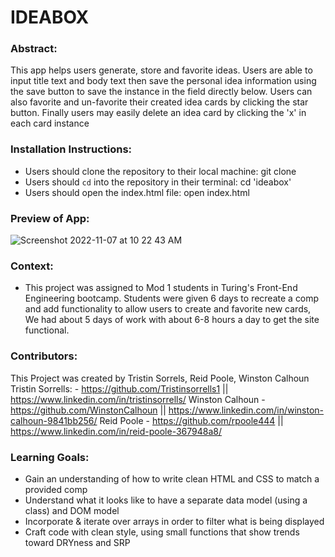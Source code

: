 # IDEABOX

### Abstract:
This app helps users generate, store and favorite ideas. Users are able to input title text and body text then save the personal idea information using the save button to save the instance in the field directly below. Users can also favorite and un-favorite their created idea cards by clicking the star button. Finally users may easily delete an idea card by clicking the 'x' in each card instance

### Installation Instructions:
- Users should clone the repository to their local machine: git clone 
- Users should `cd` into the repository in their terminal: cd 'ideabox'
- Users should open the index.html file: open index.html

### Preview of App:
![Screenshot 2022-11-07 at 10 22 43 AM](https://user-images.githubusercontent.com/111721297/200418931-1b5d02fa-afa1-4940-9b81-66fc7832a910.png)

### Context:
- This project was assigned to Mod 1 students in Turing's Front-End Engineering bootcamp. Students were given 6 days to recreate a comp and add functionality to allow users to create and favorite new cards, We had about 5 days of work with about 6-8 hours a day to get the site functional. 

### Contributors:
This Project was created by Tristin Sorrels, Reid Poole, Winston Calhoun
Tristin Sorrells: - https://github.com/Tristinsorrells1 || https://www.linkedin.com/in/tristinsorrells/
Winston Calhoun - https://github.com/WinstonCalhoun || https://www.linkedin.com/in/winston-calhoun-9841bb256/
Reid Poole - https://github.com/rpoole444 || https://www.linkedin.com/in/reid-poole-367948a8/

### Learning Goals:
- Gain an understanding of how to write clean HTML and CSS to match a provided comp
- Understand what it looks like to have a separate data model (using a class) and DOM model
- Incorporate & iterate over arrays in order to filter what is being displayed
- Craft code with clean style, using small functions that show trends toward DRYness and SRP
